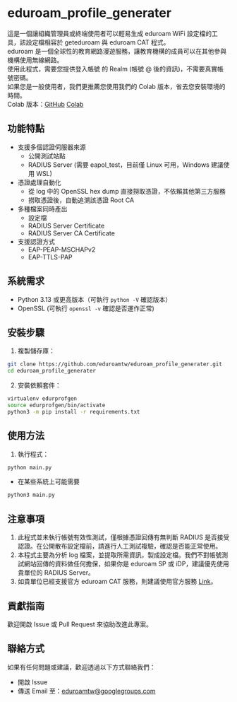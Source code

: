 # eduroam_profile_generater
這是一個讓組織管理員或終端使用者可以輕易生成 eduroam WiFi 設定檔的工具，該設定檔相容於 geteduroam 與 eduroam CAT 程式。<br>
eduroam 是一個全球性的教育網路漫遊服務，讓教育機構的成員可以在其他參與機構使用無線網路。<br>
使用此程式，需要您提供登入帳號 的 Realm (帳號 @ 後的資訊)，不需要真實帳號密碼。<br>
如果您是一般使用者，我們更推薦您使用我們的 Colab 版本，省去您安裝環境的時間。<br>
Colab 版本：[GitHub](https://github.com/eduroamtw/eduroam_profile_generater_colab) [Colab](https://colab.research.google.com/github/eduroamtw/eduroam_profile_generater_colab/blob/main/eduroam_profile_generater_colab.ipynb)<br>

## 功能特點
- 支援多個認證伺服器來源
    - 公開測試站點
    - RADIUS Server (需要 eapol_test，目前僅 Linux 可用，Windows 建議使用 WSL)
- 憑證處理自動化
    - 從 log 中的 OpenSSL hex dump 直接撈取憑證，不依賴其他第三方服務
    - 撈取憑證後，自動追溯該憑證 Root CA
- 多種檔案同時產出
    - 設定檔
    - RADIUS Server Certificate
    - RADIUS Server CA Certificate
- 支援認證方式
    - EAP-PEAP-MSCHAPv2
    - EAP-TTLS-PAP

## 系統需求
- Python 3.13 或更高版本（可執行 `python -V` 確認版本）
- OpenSSL (可執行 `openssl -v` 確認是否運作正常)

## 安裝步驟
1. 複製儲存庫：
```bash
git clone https://github.com/eduroamtw/eduroam_profile_generater.git
cd eduroam_profile_generater
```

2. 安裝依賴套件：
```bash
virtualenv edurprofgen
source edurprofgen/bin/activate
python3 -m pip install -r requirements.txt
```

## 使用方法

1. 執行程式：
```bash
python main.py
```

- 在某些系統上可能需要

```bash
python3 main.py
```

## 注意事項

1. 此程式並未執行帳號有效性測試，僅根據憑證回傳有無判斷 RADIUS 是否接受認證。在公開散布設定檔前，請進行人工測試複驗，確認是否能正常使用。
2. 本程式主要為分析 log 檔案，並提取所需資訊，製成設定檔。我們不對帳號測試網站回傳的資料做任何擔保，如果你是 eduroam SP 或 iDP，建議優先使用貴單位的 RADIUS Server。
3. 如貴單位已經支援官方 eduroam CAT 服務，則建議使用官方服務 [Link](https://cat.eduroam.org/)。

## 貢獻指南

歡迎開啟 Issue 或 Pull Request 來協助改進此專案。

## 聯絡方式

如果有任何問題或建議，歡迎透過以下方式聯絡我們：

- 開啟 Issue
- 傳送 Email 至：[eduroamtw@googlegroups.com](mailto:eduroamtw@googlegroups.com)